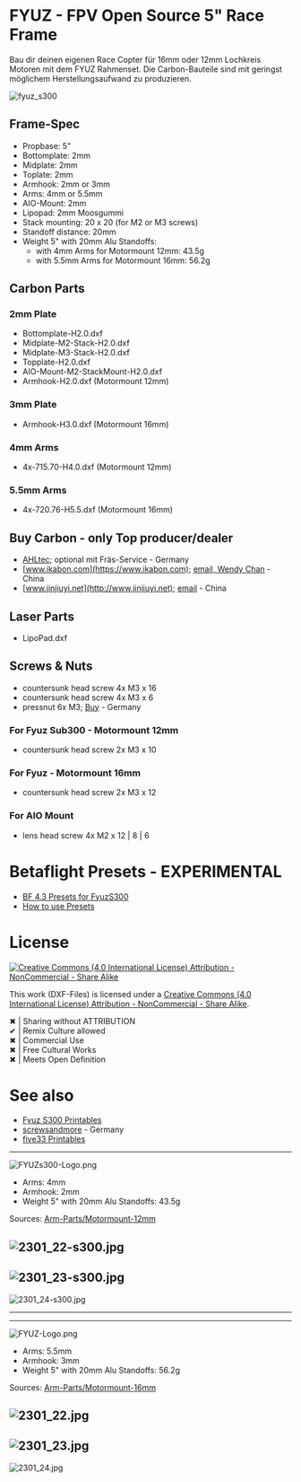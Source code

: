 # FYUZ - FPV Open Source 5" Race Frame

Bau dir deinen eigenen Race Copter für 16mm oder 12mm Lochkreis Motoren mit dem FYUZ Rahmenset. Die Carbon-Bauteile sind mit geringst möglichem Herstellungsaufwand zu produzieren.  

![fyuz_s300](Images/2301_00-s300-combo.png)


## Frame-Spec
* Propbase: 5"  
* Bottomplate: 2mm
* Midplate: 2mm
* Toplate: 2mm
* Armhook: 2mm or 3mm
* Arms: 4mm or 5.5mm
* AIO-Mount: 2mm
* Lipopad: 2mm Moosgummi
* Stack mounting: 20 x 20 (for M2 or M3 screws)
* Standoff distance: 20mm
* Weight 5" with 20mm Alu Standoffs:  
  * with 4mm Arms for Motormount 12mm: 43.5g  
  * with 5.5mm Arms for Motormount 16mm: 56.2g  


## Carbon Parts

### 2mm Plate
* Bottomplate-H2.0.dxf  
* Midplate-M2-Stack-H2.0.dxf  
* Midplate-M3-Stack-H2.0.dxf  
* Topplate-H2.0.dxf  
* AIO-Mount-M2-StackMount-H2.0.dxf  
* Armhook-H2.0.dxf (Motormount 12mm)  

### 3mm Plate
* Armhook-H3.0.dxf (Motormount 16mm)  

### 4mm Arms
* 4x-715.70-H4.0.dxf (Motormount 12mm)  

### 5.5mm Arms
* 4x-720.76-H5.5.dxf (Motormount 16mm)  

## Buy Carbon - only Top producer/dealer
* [AHLtec](https://www.ahltec.de/shop/de/); optional mit Fräs-Service - Germany  
* [www.ikabon.com](https://www.ikabon.com); [email, Wendy Chan](mailto:info@ikabon.com) - China  
* [www.jinjiuyi.net](http://www.jinjiuyi.net); [email](mailto:info@jinjiuyi.net) - China  


## Laser Parts
* LipoPad.dxf


## Screws & Nuts

* countersunk head screw 4x M3 x 16  
* countersunk head screw 4x M3 x 6  
* pressnut 6x M3; [Buy](https://www.copterfarm.de/einpressmuttern-m3-10er-set-521.html) - Germany  

### For Fyuz Sub300 - Motormount 12mm
* countersunk head screw 2x M3 x 10

### For Fyuz - Motormount 16mm
* countersunk head screw 2x M3 x 12

### For AIO Mount
* lens head screw 4x M2 x 12 | 8 | 6


# Betaflight Presets - EXPERIMENTAL
* [BF 4.3 Presets for FyuzS300](https://github.com/moorfpv/betaflight-presets)
* [How to use Presets](https://betaflight.de/docs/knowledge-base/hintergrundwissen/betaflight-presets/)


# License

[![Creative Commons (4.0 International License) Attribution - NonCommercial - Share Alike](Images/CC.png)](https://creativecommons.org/licenses/by-nc-sa/4.0/deed.en)

This work (DXF-Files) is licensed under a [Creative Commons (4.0 International License) Attribution - NonCommercial - Share Alike](https://creativecommons.org/licenses/by-nc-sa/4.0/deed.en).  

✖ | Sharing without ATTRIBUTION  
✔ | Remix Culture allowed  
✖ | Commercial Use  
✖ | Free Cultural Works  
✖ | Meets Open Definition  


# See also
* [Fyuz S300 Printables](https://www.printables.com/model/322457-sub300fpv-fyuz/files)  
* [screwsandmore](https://www.screwsandmore.de/en) - Germany  
* [five33 Printables](https://www.printables.com/model/243738-five33-lightswitch)  

---

![FYUZs300-Logo.png](Images/FYUZs300-Logo.png)

* Arms: 4mm  
* Armhook: 2mm
* Weight 5" with 20mm Alu Standoffs: 43.5g  

Sources: [Arm-Parts/Motormount-12mm](https://github.com/moorfpv/fpv-race-frame-fyuz/tree/master/Arm-Parts/Motormount-12mm)  

![2301_22-s300.jpg](Images/2301_22-s300.jpg)
---
![2301_23-s300.jpg](Images/2301_23-s300.jpg)
---
![2301_24-s300.jpg](Images/2301_24-s300.jpg)

---  
---  

![FYUZ-Logo.png](Images/FYUZ-Logo.png)

* Arms: 5.5mm  
* Armhook: 3mm
* Weight 5" with 20mm Alu Standoffs: 56.2g  

Sources: [Arm-Parts/Motormount-16mm](https://github.com/moorfpv/fpv-race-frame-fyuz/tree/master/Arm-Parts/Motormount-16mm)  

![2301_22.jpg](Images/2301_22.jpg)
---
![2301_23.jpg](Images/2301_23.jpg)
---
![2301_24.jpg](Images/2301_24.jpg)
